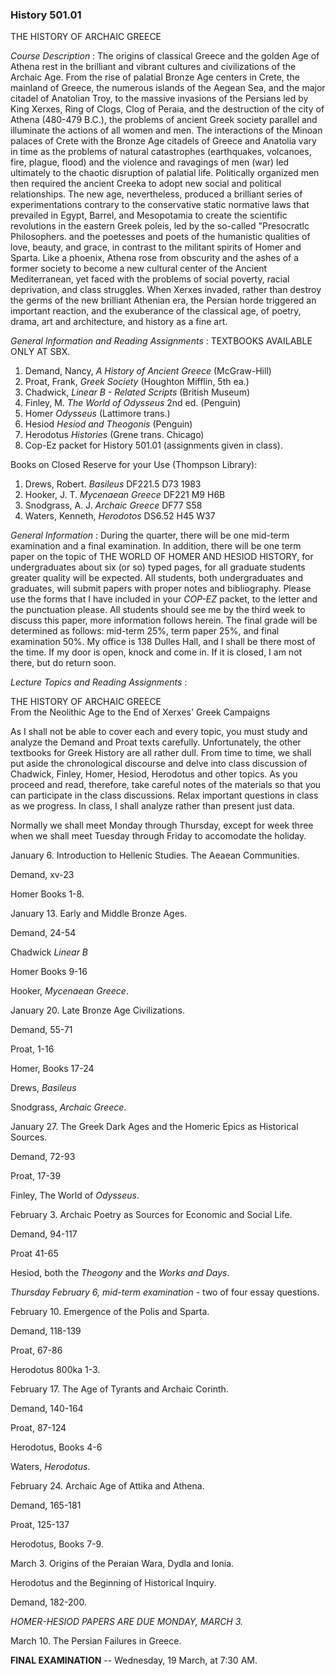 ### History 501.01  
THE HISTORY OF ARCHAIC GREECE



_Course Description_ : The origins of classical Greece and the golden Age of
Athena rest in the brilliant and vibrant cultures and civilizations of the
Archaic Age. From the rise of palatial Bronze Age centers in Crete, the
mainland of Greece, the numerous islands of the Aegean Sea, and the major
citadel of Anatolian Troy, to the massive invasions of the Persians led by
King Xerxes, Ring of Clogs, Clog of Peraia, and the destruction of the city of
Athena (480-479 B.C.), the problems of ancient Greek society parallel and
illuminate the actions of all women and men. The interactions of the Minoan
palaces of Crete with the Bronze Age citadels of Greece and Anatolia vary in
time as the problems of natural catastrophes (earthquakes, volcanoes, fire,
plague, flood) and the violence and ravagings of men (war) led ultimately to
the chaotic disruption of palatial life. Politically organized men then
required the ancient Creeka to adopt new social and political relationships.
The new age, nevertheless, produced a brilliant series of experimentations
contrary to the conservative static normative laws that prevailed in Egypt,
Barrel, and Mesopotamia to create the scientific revolutions in the eastern
Greek poleis, led by the so-called "Presocratlc Philosophers. and the
poetesses and poets of the humanistic qualities of love, beauty, and grace, in
contrast to the militant spirits of Homer and Sparta. Like a phoenix, Athena
rose from obscurity and the ashes of a former society to become a new cultural
center of the Ancient Mediterranean, yet faced with the problems of social
poverty, racial deprivation, and class struggles. When Xerxes invaded, rather
than destroy the germs of the new brilliant Athenian era, the Persian horde
triggered an important reaction, and the exuberance of the classical age, of
poetry, drama, art and architecture, and history as a fine art.



_General Information and Reading Assignments_ : TEXTBOOKS AVAILABLE ONLY AT
SBX.

  1. Demand, Nancy, _A History of Ancient Greece_ (McGraw-Hill) 
  2. Proat, Frank, _Greek Society_ (Houghton Mifflin, 5th ea.) 
  3. Chadwick, _Linear B - Related Scripts_ (British Museum) 
  4. Finley, M. _The World of Odysseus_ 2nd ed. (Penguin) 
  5. Homer _Odysseus_ (Lattimore trans.) 
  6. Hesiod _Hesiod and Theogonis_ (Penguin) 
  7. Herodotus _Histories_ (Grene trans. Chicago) 
  8. Cop-Ez packet for History 501.01 (assignments given in class). 

Books on Closed Reserve for your Use (Thompson Library):

  1. Drews, Robert. _Basileus_ DF221.5 D73 1983 
  2. Hooker, J. T. _Mycenaean Greece_ DF221 M9 H6B 
  3. Snodgrass, A. J. _Archaic Greece_ DF77 S58 
  4. Waters, Kenneth, _Herodotos_ DS6.52 H45 W37 



_General Information_ : During the quarter, there will be one mid-term
examination and a final examination. In addition, there will be one term paper
on the topic of THE WORLD OF HOMER AND HESIOD HISTORY, for undergraduates
about six (or so) typed pages, for all graduate students greater quality will
be expected. All students, both undergraduates and graduates, will submit
papers with proper notes and bibliography. Please use the forms that I have
included in your _COP-EZ_ packet, to the letter and the punctuation please.
All students should see me by the third week to discuss this paper, more
information follows herein. The final grade will be determined as follows:
mid-term 25%, term paper 25%, and final examination 50%. My office is 138
Dulles Hall, and I shall be there most of the time. If my door is open, knock
and come in. If it is closed, I am not there, but do return soon.



_Lecture Topics and Reading Assignments_ :

THE HISTORY OF ARCHAIC GREECE  
From the Neolithic Age to the End of Xerxes' Greek Campaigns

As I shall not be able to cover each and every topic, you must study and
analyze the Demand and Proat texts carefully. Unfortunately, the other
textbooks for Greek History are all rather dull. From time to time, we shall
put aside the chronological discourse and delve into class discussion of
Chadwick, Finley, Homer, Hesiod, Herodotus and other topics. As you proceed
and read, therefore, take careful notes of the materials so that you can
participate in the class discussions. Relax important questions in class as we
progress. In class, I shall analyze rather than present just data.

Normally we shall meet Monday through Thursday, except for week three when we
shall meet Tuesday through Friday to accomodate the holiday.

January 6. Introduction to Hellenic Studies. The Aeaean Communities.

Demand, xv-23

Homer Books 1-8.

January 13. Early and Middle Bronze Ages.

Demand, 24-54

Chadwick _Linear B_

Homer Books 9-16

Hooker, _Mycenaean Greece_.

January 20. Late Bronze Age Civilizations.

Demand, 55-71

Proat, 1-16

Homer, Books 17-24

Drews, _Basileus_

Snodgrass, _Archaic Greece_.

January 27. The Greek Dark Ages and the Homeric Epics as Historical Sources.

Demand, 72-93

Proat, 17-39

Finley, The World of _Odysseus_.

February 3. Archaic Poetry as Sources for Economic and Social Life.

Demand, 94-117

Proat 41-65

Hesiod, both the _Theogony_ and the _Works and Days_.

_Thursday February 6, mid-term examination_ \- two of four essay questions.

February 10. Emergence of the Polis and Sparta.

Demand, 118-139

Proat, 67-86

Herodotus 800ka 1-3.

February 17. The Age of Tyrants and Archaic Corinth.

Demand, 140-164

Proat, 87-124

Herodotus, Books 4-6

Waters, _Herodotus_.

February 24. Archaic Age of Attika and Athena.

Demand, 165-181

Proat, 125-137

Herodotus, Books 7-9.

March 3. Origins of the Peraian Wara, Dydla and Ionia.

Herodotus and the Beginning of Historical Inquiry.

Demand, 182-200.

_HOMER-HESIOD PAPERS ARE DUE MONDAY, MARCH 3._

March 10. The Persian Failures in Greece.



**FINAL EXAMINATION** \-- Wednesday, 19 March, at 7:30 AM.

